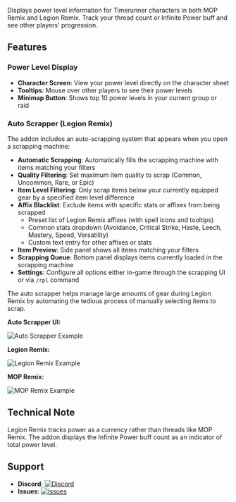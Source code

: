 Displays power level information for Timerunner characters in both MOP Remix and Legion Remix. Track your thread count or Infinite Power buff and see other players' progression.

## Features

### Power Level Display

- **Character Screen**: View your power level directly on the character sheet
- **Tooltips**: Mouse over other players to see their power levels
- **Minimap Button**: Shows top 10 power levels in your current group or raid

### Auto Scrapper (Legion Remix)

The addon includes an auto-scrapping system that appears when you open a scrapping machine:

- **Automatic Scrapping**: Automatically fills the scrapping machine with items matching your filters
- **Quality Filtering**: Set maximum item quality to scrap (Common, Uncommon, Rare, or Epic)
- **Item Level Filtering**: Only scrap items below your currently equipped gear by a specified item level difference
- **Affix Blacklist**: Exclude items with specific stats or affixes from being scrapped
  - Preset list of Legion Remix affixes (with spell icons and tooltips)
  - Common stats dropdown (Avoidance, Critical Strike, Haste, Leech, Mastery, Speed, Versatility)
  - Custom text entry for other affixes or stats
- **Item Preview**: Side panel shows all items matching your filters
- **Scrapping Queue**: Bottom panel displays items currently loaded in the scrapping machine
- **Settings**: Configure all options either in-game through the scrapping UI or via `/rpl` command

The auto scrapper helps manage large amounts of gear during Legion Remix by automating the tedious process of manually selecting items to scrap.

**Auto Scrapper UI:**

![Auto Scrapper Example](https://media.forgecdn.net/attachments/1357/560/autoscrap-png.png)

**Legion Remix:**

![Legion Remix Example](https://media.forgecdn.net/attachments/1314/573/legion-png.png)

**MOP Remix:**

![MOP Remix Example](https://media.forgecdn.net/attachments/872/876/examplescreen.png)

## Technical Note

Legion Remix tracks power as a currency rather than threads like MOP Remix. The addon displays the Infinite Power buff count as an indicator of total power level.

## Support

- **Discord**: [![Discord](https://img.shields.io/discord/265564257347829771.svg?logo=discord&style=for-the-badge)](https://discord.gg/Qc9TRBv)
- **Issues**: [![Issues](https://img.shields.io/github/issues/wutname1/Libs-RemixThreadCount?style=for-the-badge)](https://github.com/Wutname1/Libs-RemixThreadCount/issues)
